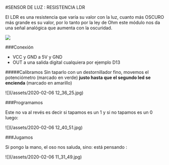 #SENSOR DE LUZ : RESISTENCIA LDR

El LDR es una resistencia que varía su valor con la luz, cuanto más OSCURO más grande es su valor, por lo tanto por la ley de Ohm este módulo nos da una señal analógica que aumenta con la oscuridad. 

![](https://catedu.github.io/domotica-con-arduino/assets/2019-03-07%2019_34_24-Window.jpg)

###Conexión

* VCC y GND a 5V y GND
* OUT a una salida digital cualquiera por ejemplo D13

#####Calibramos
Sin taparlo con un destornillador fino, movemos el potenciómetro (marcado en verde) **justo hasta que el segundo led se encienda** (marcado en amarillo)

![](/assets/2020-02-06 12_36_25.jpg)

###Programamos

Este no va al revés es decir si tapamos es un 1 y si no tapamos es un 0 luego:

![](/assets/2020-02-06 12_40_51.jpg)

###Jugamos

Si pongo la mano, el oso nos saluda, sino: está pensando :

![](/assets/2020-02-06 11_31_49.jpg)

